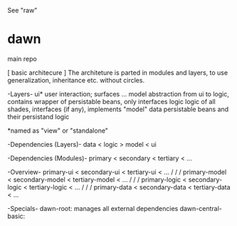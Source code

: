 See "raw"

# dawn
main repo

[ basic architecure ]
The architeture is parted in modules and layers, to use generalization, inheritance etc. without circles.

-Layers-
ui*       user interaction; surfaces ...
model     abstraction from ui to logic, contains wrapper of persistable beans, only interfaces
logic     logic of all shades, interfaces (if any), implements "model"
data      persistable beans and their persistand logic

*named as "view" or "standalone"

-Dependencies (Layers)-
data  < logic > model < ui

-Dependencies (Modules)-
primary   <  secondary   < tertiary < ...

-Overview-
primary-ui    < secondary-ui    < tertiary-ui     < ...
  \/                \/              \/
primary-model < secondary-model < tertiary-model  < ...
  \/                \/              \/
primary-logic < secondary-logic < tertiary-logic  < ...
  \/                \/              \/
primary-data  < secondary-data  < tertiary-data   < ...

-Specials-
dawn-root:            manages all external dependencies
dawn-central-basic:   
